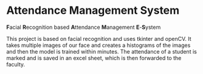 # Attendance Management System
<Strong>F</Strong>acial <Strong>R</Strong>ecognition based <Strong>A</Strong>ttendance <Strong>M</Strong>anagement <Strong>E</Strong>-<Strong>S</Strong>ystem

This project is based on facial recognition and uses tkinter and openCV. It takes multiple images of our face and creates a histograms of the images and then the model is trained within minutes. The attendance of a student is marked and is saved in an excel sheet, which is then forwarded to the faculty.
